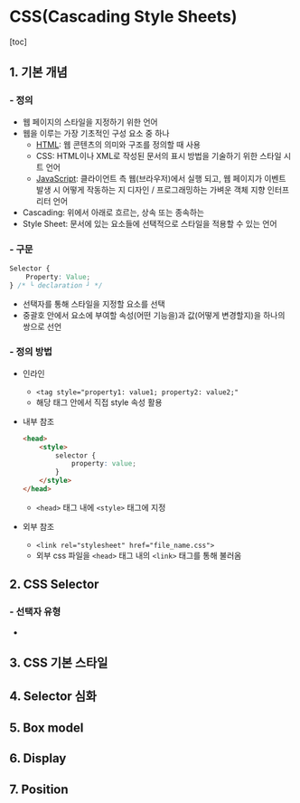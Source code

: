 # CSS(Cascading Style Sheets)

[toc]

## 1. 기본 개념

### - 정의

- 웹 페이지의 스타일을 지정하기 위한 언어
- 웹을 이루는 가장 기초적인 구성 요소 중 하나
  - [HTML](./html.md): 웹 콘텐츠의 의미와 구조를 정의할 때 사용
  - CSS: HTML이나 XML로 작성된 문서의 표시 방법을 기술하기 위한 스타일 시트 언어
  - [JavaScript](./js.md): 클라이언트 측 웹(브라우저)에서 실행 되고, 웹 페이지가 이벤트 발생 시 어떻게 작동하는 지 디자인 / 프로그래밍하는 가벼운 객체 지향 인터프리터 언어
- Cascading: 위에서 아래로 흐르는, 상속 또는 종속하는
- Style Sheet: 문서에 있는 요소들에 선택적으로 스타일을 적용할 수 있는 언어



### - 구문

```css
Selector {
    Property: Value;
} /* └ declaration ┘ */
```

- 선택자를 통해 스타일을 지정할 요소를 선택
- 중괄호 안에서 요소에 부여할 속성(어떤 기능을)과 값(어떻게 변경할지)을 하나의 쌍으로 선언



### - 정의 방법

- 인라인

  - `<tag style="property1: value1; property2: value2;"`
  - 해당 태그 안에서 직접 style 속성 활용

- 내부 참조

  ```html
  <head>
      <style>
          selector {
              property: value;
          }
      </style>
  </head>
  ```

  - `<head>` 태그 내에 `<style>` 태그에 지정

- 외부 참조

  - `<link rel="stylesheet" href="file_name.css">`
  - 외부 css 파일을 `<head>` 태그 내의 `<link>` 태그를 통해 불러옴



## 2. CSS Selector

### - 선택자 유형

- 

## 3. CSS 기본 스타일

## 4. Selector 심화

## 5. Box model

## 6. Display

## 7. Position